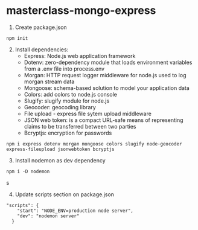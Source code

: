 # masterclass-mongo-express

1. Create package.json

```
npm init
```

2. Install dependencies:
   - Express: Node.js web application framework
   - Dotenv: zero-dependency module that loads environment variables from a .env file into process.env
   - Morgan: HTTP request logger middleware for node.js used to log morgan stream data
   - Mongoose: schema-based solution to model your application data
   - Colors: add colors to node.js console
   - Slugify: slugify module for node.js
   - Geocoder: geocoding library
   - File upload - express file sytem upload middleware
   - JSON web token: is a compact URL-safe means of representing claims to be transferred between two parties
   - Bcryptjs: encryption for passwords

```
npm i express dotenv morgan mongoose colors slugify node-geocoder express-fileupload jsonwebtoken bcryptjs
```

3. Install nodemon as dev dependency

```
npm i -D nodemon
```

s

4. Update scripts section on package.json

```
"scripts": {
    "start": "NODE_ENV=production node server",
    "dev": "nodemon server"
  }
```
